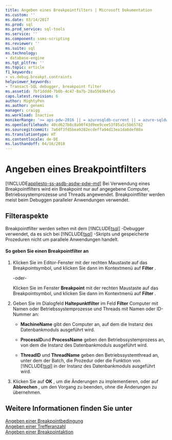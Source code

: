 ```yaml
---
title: Angeben eines Breakpointfilters | Microsoft Dokumentation
ms.custom: ''
ms.date: 03/14/2017
ms.prod: sql
ms.prod_service: sql-tools
ms.service: ''
ms.component: ssms-scripting
ms.reviewer: ''
ms.suite: sql
ms.technology:
- database-engine
ms.tgt_pltfrm: ''
ms.topic: article
f1_keywords:
- vs.debug.breakpt.contraints
helpviewer_keywords:
- Transact-SQL debugger, breakpoint filter
ms.assetid: 7bf1dddd-7b0b-4c47-8a7b-28a5569b4fa5
caps.latest.revision: 6
author: MightyPen
ms.author: genemi
manager: craigg
ms.workload: Inactive
monikerRange: '>= aps-pdw-2016 || = azuresqldb-current || = azure-sqldw-latest || >= sql-server-2016 || = sqlallproducts-allversions'
ms.openlocfilehash: 40cd627b8c8a90f43d9ee9cee53f85a5c5b65782
ms.sourcegitcommit: 7a6df3fd5bea9282ecdeffa94d13ea1da6def80a
ms.translationtype: HT
ms.contentlocale: de-DE
ms.lasthandoff: 04/16/2018
---
```

# <a name="specify-a-breakpoint-filter"></a>Angeben eines Breakpointfilters
[!INCLUDE[appliesto-ss-asdb-asdw-pdw-md](../../includes/appliesto-ss-asdb-asdw-pdw-md.md)]
  Bei Verwendung eines Breakpointfilters wird ein Breakpoint nur auf angegebene Computer, Betriebssystemprozesse und Threads angewendet. Breakpointfilter werden meist beim Debuggen paralleler Anwendungen verwendet.  
  
##  <a name="BKMK_ActionConsiderations"></a> Filteraspekte  
 Breakpointfilter werden selten mit dem [!INCLUDE[tsql](../../includes/tsql-md.md)] -Debugger verwendet, da es sich bei [!INCLUDE[tsql](../../includes/tsql-md.md)] -Skripts und gespeicherte Prozeduren nicht um parallele Anwendungen handelt.  
  
#### <a name="to-specify-a-breakpoint-filter"></a>So geben Sie einen Breakpointfilter an  
  
1.  Klicken Sie im Editor-Fenster mit der rechten Maustaste auf das Breakpointsymbol, und klicken Sie dann im Kontextmenü auf **Filter** .  
  
     -oder-  
  
     Klicken Sie im Fenster **Breakpoint** mit der rechten Maustaste auf das Breakpointsymbol, und klicken Sie dann im Kontextmenü auf **Filter** .  
  
2.  Geben Sie im Dialogfeld **Haltepunktfilter** im Feld **Filter** Computer mit Namen oder Betriebssystemprozesse und Threads mit Namen oder ID-Nummer an:  
  
    -   **MachineName** gibt den Computer an, auf dem die Instanz des Datenbankmoduls ausgeführt wird.  
  
    -   **ProcessID**und **ProcessName** geben den Betriebssystemprozess an, von dem die Instanz des Datenbankmoduls ausgeführt wird.  
  
    -   **ThreadID** und **ThreadName** geben den Betriebssystemthread an, unter dem der Batch, die Prozedur oder die Funktion von [!INCLUDE[tsql](../../includes/tsql-md.md)] in der Instanz des Datenbankmoduls ausgeführt wird.  
  
3.  Klicken Sie auf **OK** , um die Änderungen zu implementieren, oder auf **Abbrechen** , um den Vorgang zu beenden, ohne die Änderungen zu übernehmen.  
  
## <a name="see-also"></a>Weitere Informationen finden Sie unter  
 [Angeben einer Breakpointbedingung](../../relational-databases/scripting/specify-a-breakpoint-condition.md)   
 [Angeben einer Trefferanzahl](../../relational-databases/scripting/specify-a-hit-count.md)   
 [Angeben einer Breakpointaktion](../../relational-databases/scripting/specify-a-breakpoint-action.md)  
  
  
